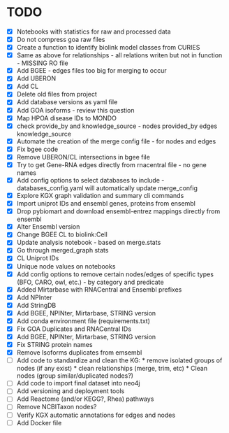 # TODO
- [x] Notebooks with statistics for raw and processed data
- [x] Do not compress goa raw files
- [x] Create a function to identify biolink model classes from CURIES
- [x] Same as above for relationships - all relations writen but not in function - MISSING RO file
- [x] Add BGEE - edges files too big for merging to occur
- [x] Add UBERON
- [x] Add CL
- [x] Delete old files from project
- [x] Add database versions as yaml file
- [x] Add GOA isoforms - review this question
- [x] Map HPOA disease IDs to MONDO
- [x] check provide_by and knowledge_source - nodes provided_by edges knowledge_source
- [x] Automate the creation of the merge config file - for nodes and edges
- [x] Fix bgee code 
- [x] Remove UBERON/CL intersections in bgee file
- [x] Try to get Gene-RNA edges directly from rnacentral file - no gene names
- [x] Add config options to select databases to include - databases_config.yaml will automatically update merge_config
- [x] Explore KGX graph validation and summary cli commands
- [x] Import uniprot IDs and ensembl genes, proteins from ensembl
- [x] Drop pybiomart and download ensembl-entrez mappings directly from ensembl
- [x] Alter Ensembl version
- [x] Change BGEE CL to biolink:Cell
- [x] Update analysis notebook - based on merge.stats
- [x] Go through merged_graph stats
- [x] CL Uniprot IDs
- [x] Unique node values on notebooks
- [x] Add config options to remove certain nodes/edges of specific types (BFO, CARO, owl, etc.) - by category and predicate
- [x] Added Mirtarbase with RNACentral and Ensembl prefixes
- [x] Add NPInter
- [x] Add StringDB
- [x] Add BGEE, NPINter, Mirtarbase, STRING version
- [x] Add conda environment file (requirements.txt)
- [x] Fix GOA Duplicates and RNACentral IDs
- [x] Add BGEE, NPINter, Mirtarbase, STRING version
- [x] Fix STRING protein names 
- [x] Remove Isoforms duplicates from emsembl
- [ ] Add code to standardize and clean the KG:
          * remove isolated groups of nodes (if any exist)
          * clean relationships (merge, trim, etc)
          * Clean nodes (group similar/duplicated nodes?) 
- [ ] Add code to import final dataset into neo4j
- [ ] Add versioning and deployment tools
- [ ] Add Reactome (and/or KEGG?, Rhea) pathways
- [ ] Remove NCBITaxon nodes?
- [ ] Verify KGX automatic annotations for edges and nodes
- [ ] Add Docker file

